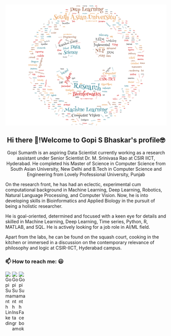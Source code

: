 

<!--
**GopiSumanth/GopiSumanth** is a ✨ _special_ ✨ repository because its `README.md` (this file) appears on your GitHub profile.

Here are some ideas to get you started:

- 
- 🌱 I’m currently learning ...
- 👯 I’m looking to collaborate on ...
- 🤔 I’m looking for help with ...
- 💬 Ask me about ...
-  ...
- 😄 Pronouns: ...
- ⚡ Fun fact: ...
-->
![Gopi's Resume Word Plot](https://github.com/GopiSumanth/GopiSumanth/blob/master/download.png)

<h2 align="center">Hi there 👋!Welcome to Gopi S Bhaskar's profile🤓</h2> 

<p align="center">Gopi Sumanth is an aspiring Data Scientist currently working as a research assistant under Senior Scientist Dr. M. Srinivasa Rao at CSIR IICT, Hyderabad. He completed his Master of Science in Computer Science from South Asian University, New Delhi and B.Tech in Computer Science and Engineering from Lovely Professional University, Punjab

On the research front, he has had an eclectic, experimental cum computational background in Machine Learning, Deep Learning, Robotics, Natural Language Processing, and Computer Vision. Now, he is into developing skills in Bioinformatics and Applied Biology in the pursuit of being a holistic researcher.

He is goal-oriented, determined and focused with a keen eye for details and skilled in Machine Learning, Deep Learning, Time series, Python, R, MATLAB, and SQL. He is actively looking for a job role in AI/ML field.

Apart from the labs, he can be found on the squash court, cooking in the kitchen or immersed in a discussion on the contemporary relevance of philosophy and logic at CSIR-IICT, Hyderabad campus. </p>

### 📫 How to reach me: :smiley:
<a href="https://www.linkedin.com/in/gopi-b/">
  <img align="left" alt="Gopi Sumanth Linkedin" width="21px" src="https://firebasestorage.googleapis.com/v0/b/github--images.appspot.com/o/Github%20images%2Flinkedin.svg?alt=media&token=0e662ab8-db11-475a-9c43-18d89bcdfde0" />
</a>
<a href="https://www.instagram.com/gopi_sumanth/">
  <img align="left" alt="Gopi Sumanth Instagram" width="21px" src="https://firebasestorage.googleapis.com/v0/b/github--images.appspot.com/o/Github%20images%2Finstagram-sketched.svg?alt=media&token=ecd87a7d-17b0-464e-8c4f-ec446b86fd51" />
</a>
<a href="https://www.facebook.com/gopi.sumanth.1">
  <img align="left" alt="Gopi Sumanth Facebook" width="21px" src="https://firebasestorage.googleapis.com/v0/b/github--images.appspot.com/o/Github%20images%2Ffacebook.svg?alt=media&token=bf3ea589-7c5c-4a0d-b839-8198ef39c502" />
</a>

